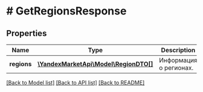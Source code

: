 # # GetRegionsResponse

## Properties

Name | Type | Description | Notes
------------ | ------------- | ------------- | -------------
**regions** | [**\YandexMarketApi\Model\RegionDTO[]**](RegionDTO.md) | Информация о регионах. | [optional]

[[Back to Model list]](../../README.md#models) [[Back to API list]](../../README.md#endpoints) [[Back to README]](../../README.md)

